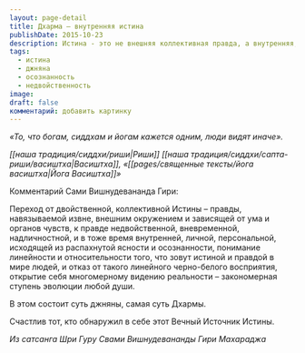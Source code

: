 ```yaml
---
layout: page-detail
title: Дхарма – внутренняя истина
publishDate: 2015-10-23
description: Истина - это не внешняя коллективная правда, а внутренняя, недвойственная и личная ясность. Путь джняны - переход от дуального восприятия к многомерному видению, где истина становится личным опытом осознанности, а не набором правил. Это суть Дхармы и духовной зрелости.
tags:
  - истина
  - джняна
  - осознанность
  - недвойственность
image: 
draft: false
комментарий: добавить картинку
---
```


_«То, что богам, сиддхам и йогам кажется одним, люди видят иначе»._

_[[наша традиция/сиддхи/риши|Риши]] [[наша традиция/сиддхи/сапта-риши/васиштха|Васиштха]], «[[pages/священные тексты/йога васиштха|Йога Васиштха]]»_

Комментарий Сами Вишнудевананда Гири:

Переход от двойственной, коллективной Истины – правды, навязываемой извне, внешним окружением и зависящей от ума и органов чувств, к правде недвойственной, вневременной, надличностной, и в тоже время внутренней, личной, персональной, исходящей из распахнутой ясности и осознанности, понимание линейности и относительности того, что зовут истиной и правдой в мире людей, и отказ от такого линейного черно-белого восприятия, открытие себя многомерному видению реальности – закономерная ступень эволюции любой души.

В этом состоит суть джняны, самая суть Дхармы.

Счастлив тот, кто обнаружил в себе этот Вечный Источник Истины.

*Из сатсанга Шри Гуру Свами Вишнудевананды Гири Махараджа*

